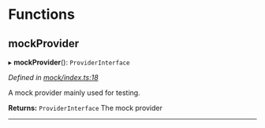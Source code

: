 

# Functions

<a id="mockprovider"></a>

##  mockProvider

▸ **mockProvider**(): `ProviderInterface`

*Defined in [mock/index.ts:18](https://github.com/polkadot-js/api/blob/9644daf/packages/rpc-provider/src/mock/index.ts#L18)*

A mock provider mainly used for testing.

**Returns:** `ProviderInterface`
The mock provider

___

